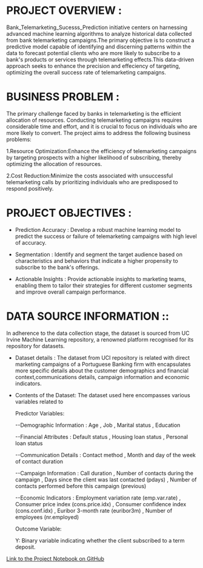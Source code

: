 # PROJECT OVERVIEW :
  Bank_Telemarketing_Sucesss_Prediction initiative centers on harnessing advanced machine learning algorithms to analyze historical data collected from bank telemarketing campaigns.The primary objective is to construct a predictive model capable of identifying and discerning patterns within the data to forecast potential clients who are more likely to subscribe to a bank's products or services through telemarketing effects.This data-driven approach seeks to enhance the precision and effeciency of targeting, optimizing the overall success rate of telemarketing campaigns.

# BUSINESS PROBLEM : 
   The primary challenge faced by banks in telemarketing is the efficient allocation of resources. Conducting telemarketing campaigns requires considerable time and effort, and it is crucial to focus on individuals who are more likely to convert. The project aims to address the following business problems:

1.Resource Optimization:Enhance the efficiency of telemarketing campaigns by targeting prospects with a higher likelihood of subscribing, thereby optimizing the allocation of resources.

2.Cost Reduction:Minimize the costs associated with unsuccessful telemarketing calls by prioritizing individuals who are predisposed to respond positively.

# PROJECT OBJECTIVES : 
* Prediction Accuracy : Develop a robust machine learning model to predict the success or failure of telemarketing campaigns with high level of accuracy.

* Segmentation : Identify and segment the target audience based on characteristics and behaviors that indicate a higher propensity to subscribe to the bank's offerings.

* Actionable Insights : Provide actionable insights to marketing teams, enabling them to tailor their strategies for different customer segments and improve overall campaign performance.

# DATA SOURCE INFORMATION :: 
   In adherence to the data collection stage, the dataset is sourced from UC Irvine Machine Learning repository, a renowned platform recognised for its repository for datasets.

* Dataset details : 
    The dataset from UCI repository is related with direct marketing campaigns of a Portuguese Banking firm with encapsulates more specific details about the customer demographics and financial context,communications details, campaign information and economic indicators.

* Contents of the Dataset: 
    The dataset used here encompasses various variables related to

    Predictor Variables:

    --Demographic Information : Age , Job , Marital status , Education

    --Financial Attributes : Default status , Housing loan status , Personal loan status 

    --Communication Details : Contact method , Month and day of the week of contact duration

    --Campaign Information : Call duration , Number of contacts during the campaign , Days since the client was last contacted (pdays) , Number of contacts performed before this campaign (previous)

    --Economic Indicators : Employment variation rate (emp.var.rate) , Consumer price index (cons.price.idx) , Consumer confidence index (cons.conf.idx) , Euribor 3-month rate (euribor3m) , Number of employees         (nr.employed)

  Outcome Variable:

    Y: Binary variable indicating whether the client subscribed to a term deposit.


[Link to the Project Notebook on GitHub](https://github.com/Sudeeshg300398/FINANCE/blob/main/bank_telemarketing_success_prediction/bank_telemarketing_prediction_final_notebook%20(1).ipynb)


